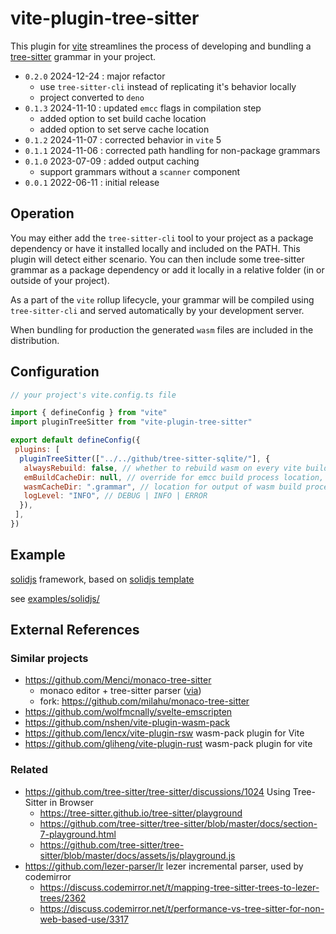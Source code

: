 # vite-plugin-tree-sitter

This plugin for [vite](https://github.com/vitejs/vite) streamlines the process of
developing and bundling a [tree-sitter](https://github.com/tree-sitter/tree-sitter/tree/master/lib/binding_web)
grammar in your project.

- `0.2.0` 2024-12-24 : major refactor
  - use `tree-sitter-cli` instead of replicating it's behavior locally
  - project converted to `deno`
- `0.1.3` 2024-11-10 : updated `emcc` flags in compilation step
  - added option to set build cache location
  - added option to set serve cache location
- `0.1.2` 2024-11-07 : corrected behavior in `vite` 5
- `0.1.1` 2024-11-06 : corrected path handling for non-package grammars
- `0.1.0` 2023-07-09 : added output caching
  - support grammars without a `scanner` component
- `0.0.1` 2022-06-11 : initial release

## Operation

You may either add the `tree-sitter-cli` tool to your project as a package dependency
or have it installed locally and included on the PATH. This plugin will detect
either scenario. You can then include some tree-sitter grammar as a package
dependency or add it locally in a relative folder (in or outside of your project).

As a part of the `vite` rollup lifecycle, your grammar will be compiled using
`tree-sitter-cli` and served automatically by your development server.

When bundling for production the generated `wasm` files are included in the distribution.

## Configuration

```javascript
// your project's vite.config.ts file

import { defineConfig } from "vite"
import pluginTreeSitter from "vite-plugin-tree-sitter"

export default defineConfig({
 plugins: [
  pluginTreeSitter(["../../github/tree-sitter-sqlite/"], {
   alwaysRebuild: false, // whether to rebuild wasm on every vite build cycle
   emBuildCacheDir: null, // override for emcc build process location, may be required due to write permissions
   wasmCacheDir: ".grammar", // location for output of wasm build process (used during vite serve for caching)
   logLevel: "INFO", // DEBUG | INFO | ERROR
  }),
 ],
})
```

## Example

[solidjs](https://github.com/solidjs/solid) framework,
based on [solidjs template](https://github.com/solidjs/templates/tree/master/js)

see [examples/solidjs/](examples/solidjs/)

## External References

### Similar projects

- <https://github.com/Menci/monaco-tree-sitter>
  - monaco editor + tree-sitter parser ([via](https://github.com/EvgeniyPeshkov/syntax-highlighter/issues/46))
  - fork: <https://github.com/milahu/monaco-tree-sitter>
- <https://github.com/wolfmcnally/svelte-emscripten>
- <https://github.com/nshen/vite-plugin-wasm-pack>
- <https://github.com/lencx/vite-plugin-rsw> wasm-pack plugin for Vite
- <https://github.com/gliheng/vite-plugin-rust> wasm-pack plugin for vite

### Related

- <https://github.com/tree-sitter/tree-sitter/discussions/1024> Using Tree-Sitter in Browser
  - <https://tree-sitter.github.io/tree-sitter/playground>
  - <https://github.com/tree-sitter/tree-sitter/blob/master/docs/section-7-playground.html>
  - <https://github.com/tree-sitter/tree-sitter/blob/master/docs/assets/js/playground.js>
- <https://github.com/lezer-parser/lr> lezer incremental parser, used by codemirror
  - <https://discuss.codemirror.net/t/mapping-tree-sitter-trees-to-lezer-trees/2362>
  - <https://discuss.codemirror.net/t/performance-vs-tree-sitter-for-non-web-based-use/3317>
